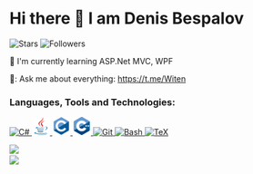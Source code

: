 # Hi there 👋 I am Denis Bespalov

<!-- Badges -->
![Stars](https://img.shields.io/github/stars/Witen159)
![Followers](https://img.shields.io/github/followers/Witen159)

:seedling: I'm currently learning ASP.Net MVC, WPF

📧: Ask me about everything: https://t.me/Witen

### Languages, Tools and Technologies:

<!-- TEMPLATE:
<a href="HERE_GOES_URL" target="_blank"> <img src="HERE_GOES_LOGO" alt="HERE_GOES_ALT_TEXT" height="32"/> </a>
-->

<p>
<!-- C# --><a href="https://dotnet.microsoft.com/languages/csharp" target="_blank"> <img src="https://github.com/abranhe/programming-languages-logos/blob/master/src/csharp/csharp.svg" alt="C#" height="32"/> </a>
<!-- Java --><a href="https://java.com" target="_blank"> <img src="https://raw.githubusercontent.com/devicons/devicon/master/icons/java/java-original.svg" alt="Java" height="32"/> </a>
<!-- C --><a href="https://www.cprogramming.com/" target="_blank"> <img src="https://raw.githubusercontent.com/devicons/devicon/master/icons/c/c-original.svg" alt="C" height="32"/> </a>
<!-- C++ --><a href="https://www.w3schools.com/cpp/" target="_blank"> <img src="https://raw.githubusercontent.com/devicons/devicon/master/icons/cplusplus/cplusplus-original.svg" alt="C++" height="32"/> </a>
<!-- Git --><a href="https://git-scm.com/" target="_blank"> <img src="https://www.vectorlogo.zone/logos/git-scm/git-scm-icon.svg" alt="Git" height="32"/> </a>
<!-- Bash --><a href="https://www.gnu.org/software/bash/" target="_blank"> <img src="https://www.vectorlogo.zone/logos/gnu_bash/gnu_bash-icon.svg" alt="Bash" height="32"/> </a>
<!-- TeX --><a href="https://tug.org/" target="_blank"> <img src="https://upload.wikimedia.org/wikipedia/commons/thumb/6/68/TeX_logo.svg/1920px-TeX_logo.svg.png" alt="TeX" height="32"/> </a>


<div>
  <img src="https://github-readme-stats.vercel.app/api/top-langs/?username=Witen159&layout=compact&theme=dark"  width="400"/>
  <br />
  <img src="https://github-readme-stats.vercel.app/api?username=Witen159&count_private=true&show_icons=true&hide=contribs&theme=dark" width="400">
  <br />
</div>
